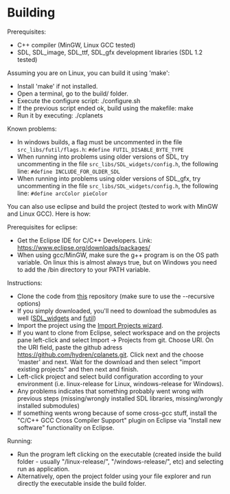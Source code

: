 # Building

Prerequisites:
* C++ compiler (MinGW, Linux GCC tested)
* SDL, SDL_image, SDL_ttf, SDL_gfx development libraries (SDL 1.2 tested)

Assuming you are on Linux, you can build it using 'make':

* Install 'make' if not installed.
* Open a terminal, go to the build/ folder.
* Execute the configure script: ./configure.sh
* If the previous script ended ok, build using the makefile: make
* Run it by executing: ./cplanets

Known problems:
* In windows builds, a flag must be uncommented in the file `src_libs/futil/flags.h`: `#define FUTIL_DISABLE_BYTE_TYPE`
* When running into problems using older versions of SDL, try uncommenting in the file `src_libs/SDL_widgets/config.h`, the following line: `#define INCLUDE_FOR_OLDER_SDL`
* When running into problems using older versions of SDL_gfx, try uncommenting in the file `src_libs/SDL_widgets/config.h`, the following line: `#define arcColor pieColor`

You can also use eclipse and build the project (tested to work with MinGW and Linux GCC). Here is how:

Prerequisites for eclipse:
- Get the Eclipse IDE for C/C++ Developers. Link: https://www.eclipse.org/downloads/packages/
- When using gcc/MinGW, make sure the g++ program is on the OS path variable. On linux this is almost always true, but on Windows you need to add the /bin directory to your PATH variable.

Instructions:
- Clone the code from [this](https://github.com/hydren/cplanets.git) repository (make sure to use the --recursive options)
- If you simply downloaded, you'll need to download the submodules as well ([SDL_widgets](https://github.com/hydren/SDL_widgets) and [futil](https://github.com/hydren/futil))
- Import the project using the [Import Projects wizard](http://help.eclipse.org/kepler/index.jsp?topic=%2Forg.eclipse.platform.doc.user%2Ftasks%2Ftasks-importproject.htm).
- If you want to clone from Eclipse, select workspace and on the projects pane left-click and select Import -> Projects from git. Choose URI. On the URI field, paste the github adress https://github.com/hydren/cplanets.git. Click next and the choose 'master' and next. Wait for the download and then select "import existing projects" and then next and finish.
- Left-click project and select build configuration according to your environment (i.e. linux-release for Linux, windows-release for Windows).
- Any problems indicates that something probably went wrong with previous steps (missing/wrongly installed SDL libraries, missing/wrongly installed submodules)
- If something wents wrong because of some cross-gcc stuff, install the "C/C++ GCC Cross Compiler Support" plugin on Eclipse via "Install new software" functionality on Eclipse.

Running:
- Run the program left clicking on the executable (created inside the build folder - usually "/linux-release/", "/windows-release/", etc) and selecting run as application. 
- Alternatively, open the project folder using your file explorer and run directly the executable inside the build folder.

